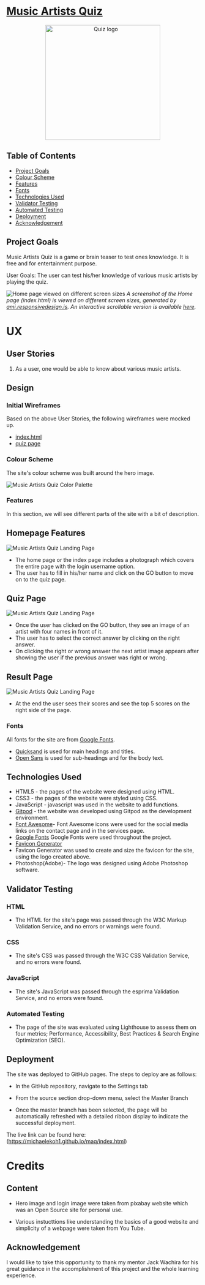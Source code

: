 # [Music Artists Quiz](https://michaelekoh1.github.io/maq/index.html)

<div align="center">
  <img alt="Quiz logo" src="https://github.com/michaelekoh1/maq/blob/main/assets/images/logo.png" width="300px" />
</div>

## Table of Contents

- [Project Goals](#project-goals)
- [Colour Scheme](#colour-scheme)
- [Features](#features)
- [Fonts](#fonts)
- [Technologies Used](#technologies-used)
- [Validator Testing](#validator-testing)
- [Automated Testing](#automated-testing)
- [Deployment](#deployment)
- [Acknowledgement](#acknowledgement)

## Project Goals
Music Artists Quiz is a game or brain teaser to test ones knowledge.  It is free and for entertainment purpose.


User Goals: The user can test his/her knowledge of various music artists by playing the quiz.

![Home page viewed on different screen sizes](screenshots/responsiveindex.png)
*A screenshot of the Home page (index.html) is viewed on different screen sizes, generated by [ami.responsivedesign.is](http://ami.responsivedesign.is/). An interactive scrollable version is available [here](http://ami.responsivedesign.is/?url=https://michaelekoh1.github.io/maq/index.html).*

# UX
## User Stories

1. As a user, one would be able to know about various music artists.

## Design
### Initial Wireframes
Based on the above User Stories, the following wireframes were mocked up.

- [index.html](https://github.com/michaelekoh1/maq/blob/caf4bc5c2ecf754977300b9d41314aca41eced5a/wireframes/index.pdf#L1-L1)
- [quiz page](https://github.com/michaelekoh1/maq/blob/caf4bc5c2ecf754977300b9d41314aca41eced5a/wireframes/quiz.pdf)


### Colour Scheme

The site's colour scheme was built around the hero image.

![Music Artists Quiz Color Palette](screenshots/colour-palette.png)

### Features
In this section, we will see different parts of the site with a bit of description.

## Homepage Features
![Music Artists Quiz Landing Page](screenshots/index.png)
- The home page or the index page includes a photograph which covers the entire page with the login username option.
- The user has to fill in his/her name and click on the GO button to move on to the quiz page.


## Quiz Page
![Music Artists Quiz Landing Page](screenshots/quizpage.png)
- Once the user has clicked on the GO button, they see an image of an artist with four names in front of it.
- The user has to select the correct answer by clicking on the right answer.
- On clicking the right or wrong answer the next artist image appears after showing the user if the previous answer was right or wrong.


## Result Page
![Music Artists Quiz Landing Page](screenshots/resultpage.png)
- At the end the user sees their scores and see the top 5 scores on the right side of the page.

### Fonts

All fonts for the site are from [Google Fonts](https://fonts.google.com/).
- [Quicksand](https://fonts.google.com/specimen/Quicksand) is used for main headings and titles.
- [Open Sans](https://fonts.googleapis.com/css2?family=Open+Sans&display=swap) is used for sub-headings and for the body text.

## Technologies Used

- HTML5 - the pages of the website were designed using HTML.
- CSS3 -  the pages of the website were styled using CSS.
- JavaScript - javascript was used in the website to add functions.
- [Gitpod](https://www.gitpod.io/) - the website was developed using Gitpod as the development environment.
- [Font Awesome](https://fontawesome.com/)- Font Awesome icons were used for the social media links on the contact page and in the services page.
- [Google Fonts](https://fonts.google.com/) Google Fonts were used throughout the project.
- [Favicon Generator](https://www.favicongenerator.com/)
- Favicon Generator was used to create and size the favicon for the site, using the logo created above.
- Photoshop(Adobe)- The logo was designed using Adobe Photoshop software.


## Validator Testing

### HTML

- The HTML for the site's page was passed through the W3C Markup Validation Service, and no errors or warnings were found.

### CSS

- The site's CSS was passed through the W3C CSS Validation Service, and no errors were found.

### JavaScript

- The site's JavaScript was passed through the esprima Validation Service, and no errors were found.

### Automated Testing

- The page of the site was evaluated using Lighthouse to assess them on four metrics; Performance, Accessibility, Best Practices & Search Engine Optimization (SEO).

## Deployment

The site was deployed to GitHub pages. The steps to deploy are as follows:

- In the GitHub repository, navigate to the Settings tab

- From the source section drop-down menu, select the Master Branch

- Once the master branch has been selected, the page will be automatically refreshed with a detailed ribbon display to indicate the successful deployment.

The live link can be found here: (https://michaelekoh1.github.io/maq/index.html)

# Credits

## Content

- Hero image and login image were taken from pixabay website which was an Open Source site for personal use.

- Various instucttions like understanding the basics of a good website and simplicity of a webpage were taken from You Tube.


## Acknowledgement

I would like to take this opportunity to thank my mentor Jack Wachira for his great guidance in the accomplishment of this project and the whole learning experience.
